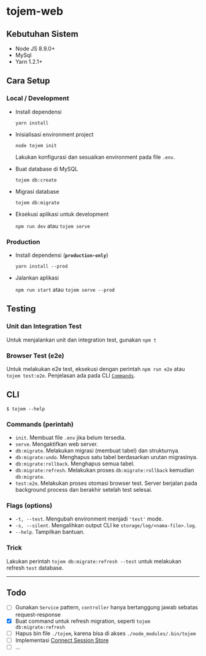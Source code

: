 # tojem-web

## Kebutuhan Sistem

- Node JS 8.9.0+
- MySql
- Yarn 1.2.1+


## Cara Setup

### Local / Development

- Install dependensi

    `yarn install`

- Inisialisasi environment project

    `node tojem init`

    Lakukan konfigurasi dan sesuaikan environment pada file `.env`.

- Buat database di MySQL

    `tojem db:create`

- Migrasi database

    `tojem db:migrate`

- Eksekusi aplikasi untuk development

    `npm run dev` atau `tojem serve`


### Production

- Install dependensi (__`production-only`__)

    `yarn install --prod`

- Jalankan aplikasi

    `npm run start` atau `tojem serve --prod`

## Testing

### Unit dan Integration Test

Untuk menjalankan unit dan integration test, gunakan `npm t`

### Browser Test (e2e)

Untuk melakukan e2e test, eksekusi dengan perintah `npm run e2e`
atau `tojem test:e2e`. Penjelasan ada pada CLI [`Commands`](#commands).



## CLI

```console
$ tojem --help
```

### Commands (perintah)

- `init`. Membuat file `.env` jika belum tersedia.
- `serve`. Mengaktifkan web server.
- `db:migrate`. Melakukan migrasi (membuat tabel) dan strukturnya.
- `db:migrate:undo`.  Menghapus satu tabel berdasarkan urutan migrasinya.
- `db:migrate:rollback`.  Menghapus semua tabel.
- `db:migrate:refresh`.  Melakukan proses `db:migrate:rollback` kemudian `db:migrate`.
- `test:e2e`. Melakukan proses otomasi browser test. Server berjalan pada background process dan berakhir setelah test selesai.

### Flags (options)

- `-t, --test`. Mengubah environment menjadi `'test'` mode.
- `-s, --silent`. Mengalihkan output CLI ke `storage/log/<nama-file>.log`.
- `--help`. Tampilkan bantuan.

### Trick

Lakukan perintah `tojem db:migrate:refresh --test` untuk melakukan refresh `test` database.


---


## Todo

- [ ] Gunakan `Service` pattern, `controller` hanya bertanggung jawab sebatas request-response
- [x] Buat command untuk refresh migration, seperti `tojem db:migrate:refresh`
- [ ] Hapus bin file `./tojem`, karena bisa di akses `./node_modules/.bin/tojem`
- [ ] Implementasi [Connect Session Store](https://github.com/mweibel/connect-session-sequelize)
- [ ] ...
